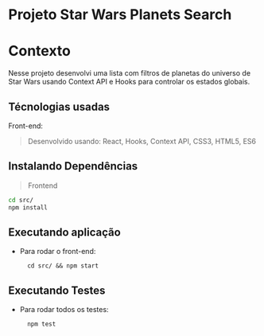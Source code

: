 # Projeto Star Wars Planets Search

# Contexto

Nesse projeto desenvolvi uma lista com filtros de planetas do universo de Star Wars usando Context API e Hooks para controlar os estados globais.

## Técnologias usadas

Front-end:
> Desenvolvido usando: React, Hooks, Context API, CSS3, HTML5, ES6

## Instalando Dependências

> Frontend
```bash
cd src/
npm install
``` 
## Executando aplicação

* Para rodar o front-end:

  ```
    cd src/ && npm start
  ```

## Executando Testes

* Para rodar todos os testes:

  ```
    npm test
  ```
